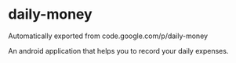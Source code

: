 # daily-money
Automatically exported from code.google.com/p/daily-money

An android application that helps you to record your daily expenses.
